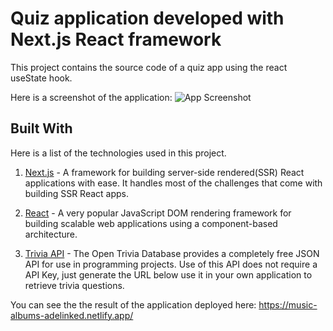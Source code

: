 # Quiz application developed with Next.js React framework

This project contains the source code of a quiz app using the react useState hook.

Here is a screenshot of the application:
![App Screenshot](https://i.postimg.cc/XqXtx125/Screenshot-1.png)

## Built With

Here is a list of the technologies used in this project.

1. [Next.js](https://learnnextjs.com/) - A framework for building server-side rendered(SSR) React applications with ease. It handles most of the challenges that come with building SSR React apps.

2. [React](https://reactjs.org/) - A very popular JavaScript DOM rendering framework for building scalable web applications using a component-based architecture.

3. [Trivia API](https://opentdb.com/api_config.php) -
   The Open Trivia Database provides a completely free JSON API for use in programming projects. Use of this API does not require a API Key, just generate the URL below use it in your own application to retrieve trivia questions.

You can see the the result of the application deployed here: https://music-albums-adelinked.netlify.app/

